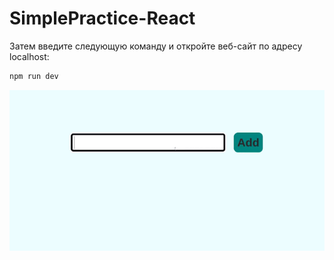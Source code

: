 
# SimplePractice-React

Затем введите следующую команду и откройте веб-сайт по адресу localhost:

```javascript
npm run dev
```

  <div align="center">
     <img src="https://github.com/Yariz-IT/SimplePractice-React/blob/main/SimplePractice-React%20(online-video-cutter.com).gif"/>
  </div> 
